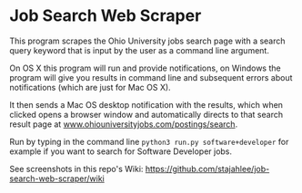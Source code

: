 # Job Search Web Scraper
This program scrapes the Ohio University jobs search page with a search query keyword that is input by the user as a command line argument. 

On OS X this program will run and provide notifications, on Windows the program will give you results in command line and subsequent errors about notifications (which are just for Mac OS X).

It then sends a Mac OS desktop notification with the results, which when clicked opens a browser window and automatically directs to that search result page at www.ohiouniversityjobs.com/postings/search.

Run by typing in the command line `python3 run.py software+developer` for example if you want to search for Software Developer jobs.

See screenshots in this repo's Wiki: https://github.com/stajahlee/job-search-web-scraper/wiki
